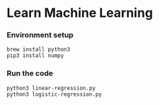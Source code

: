 # Learn Machine Learning

### Environment setup

```
brew install python3
pip3 install numpy
```

### Run the code

```
python3 linear-regression.py
python3 logistic-regression.py
```
